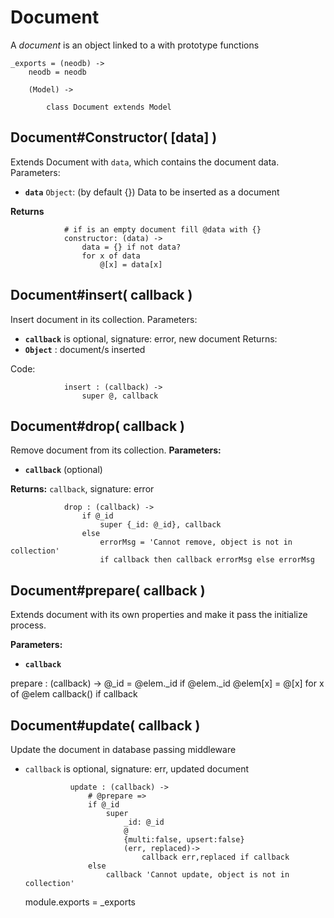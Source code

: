 
Document
========

A *document* is an object linked to a with prototype functions 

	_exports = (neodb) ->
		neodb = neodb

		(Model) ->
	
			class Document extends Model


Document#Constructor( [data] )
-------------------------------------

Extends Document with `data`, which contains the document data.
Parameters:

- **`data`** `Object`: (by default {}) Data to be inserted as a document

**Returns** 

				# if is an empty document fill @data with {}
				constructor: (data) ->
					data = {} if not data?
					for x of data
						@[x] = data[x]



Document#insert( callback )
---------------------------

Insert document in its collection.
Parameters:

- **`callback`** is optional, signature: error, new document
Returns:
- **`Object`** : document/s inserted

Code:

				insert : (callback) ->
					super @, callback



Document#drop( callback )
-------------------------

Remove document from its collection.
**Parameters:**

- **`callback`** (optional)

**Returns:** `callback`, signature: error

				drop : (callback) ->
					if @_id
						super {_id: @_id}, callback
					else
						errorMsg = 'Cannot remove, object is not in collection'
						if callback then callback errorMsg else errorMsg



Document#prepare( callback )
------------------------

Extends document with its own properties and make it pass the initialize process.

**Parameters:**

- **`callback`**

prepare : (callback) ->
	@_id = @elem._id if @elem._id
	@elem[x] = @[x] for x of @elem
	callback() if callback



Document#update( callback )
------------------------

Update the document in database passing middleware
* `callback` is optional, signature: err, updated document

				update : (callback) ->
					# @prepare =>
					if @_id
						super
							_id: @_id
							@
							{multi:false, upsert:false}
							(err, replaced)->
								callback err,replaced if callback
					else
						callback 'Cannot update, object is not in collection'



	module.exports = _exports

